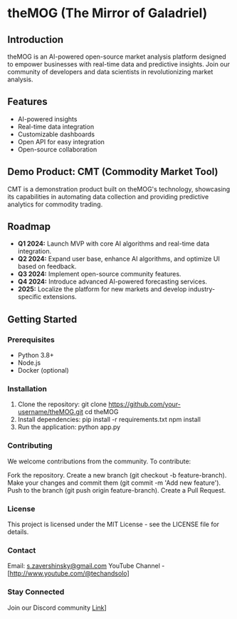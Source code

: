# theMOG (The Mirror of Galadriel)

## Introduction
theMOG is an AI-powered open-source market analysis platform designed to empower businesses with real-time data and predictive insights. Join our community of developers and data scientists in revolutionizing market analysis.

## Features
- AI-powered insights
- Real-time data integration
- Customizable dashboards
- Open API for easy integration
- Open-source collaboration

## Demo Product: CMT (Commodity Market Tool)
CMT is a demonstration product built on theMOG's technology, showcasing its capabilities in automating data collection and providing predictive analytics for commodity trading.

## Roadmap
- **Q1 2024:** Launch MVP with core AI algorithms and real-time data integration.
- **Q2 2024:** Expand user base, enhance AI algorithms, and optimize UI based on feedback.
- **Q3 2024:** Implement open-source community features.
- **Q4 2024:** Introduce advanced AI-powered forecasting services.
- **2025:** Localize the platform for new markets and develop industry-specific extensions.

## Getting Started

### Prerequisites
- Python 3.8+
- Node.js
- Docker (optional)

### Installation
1. Clone the repository:
   git clone https://github.com/your-username/theMOG.git
   cd theMOG
2. Install dependencies:
    pip install -r requirements.txt
    npm install
3. Run the application:
   python app.py

### Contributing
We welcome contributions from the community. To contribute:

Fork the repository.
Create a new branch (git checkout -b feature-branch).
Make your changes and commit them (git commit -m 'Add new feature').
Push to the branch (git push origin feature-branch).
Create a Pull Request.

### License
This project is licensed under the MIT License - see the LICENSE file for details.

### Contact
Email: s.zavershinsky@gmail.com
YouTube Channel - [http://www.youtube.com/@techandsolo]

### Stay Connected
Join our Discord community [Link](https://discord.gg/54T5RfmM8D)]
